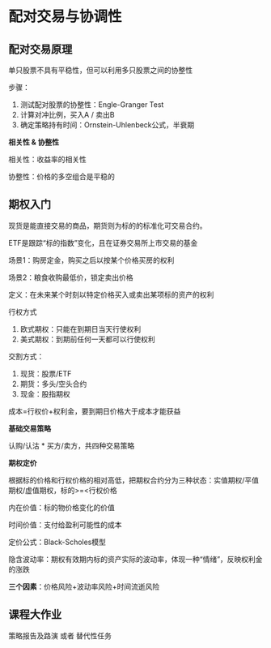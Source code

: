 # 配对交易与协调性

## 配对交易原理

单只股票不具有平稳性，但可以利用多只股票之间的协整性

步骤：

1. 测试配对股票的协整性：Engle-Granger Test
2. 计算对冲比例，买入A / 卖出B
3. 确定策略持有时间：Ornstein-Uhlenbeck公式，半衰期

**相关性 & 协整性**

相关性：收益率的相关性

协整性：价格的多空组合是平稳的

## 期权入门

现货是能直接交易的商品，期货则为标的的标准化可交易合约。

ETF是跟踪“标的指数”变化，且在证券交易所上市交易的基金

场景1：购房定金，购买之后以按某个价格买房的权利

场景2：粮食收购最低价，锁定卖出价格

定义：在未来某个时刻以特定价格买入或卖出某项标的资产的权利

行权方式

1. 欧式期权：只能在到期日当天行使权利
2. 美式期权：到期前任何一天都可以行使权利

交割方式：

1. 现货：股票/ETF
2. 期货：多头/空头合约
3. 现金：股指期权

成本=行权价+权利金，要到期日价格大于成本才能获益

**基础交易策略**

认购/认沽 * 买方/卖方，共四种交易策略

**期权定价**

根据标的价格和行权价格的相对高低，把期权合约分为三种状态：实值期权/平值期权/虚值期权，标的>=<行权价格

内在价值：标的物价格变化的价值

时间价值：支付给盈利可能性的成本

定价公式：Black-Scholes模型

隐含波动率：期权有效期内标的资产实际的波动率，体现一种“情绪”，反映权利金的涨跌

**三个因素**：价格风险+波动率风险+时间流逝风险

## 课程大作业

策略报告及路演 或者 替代性任务

